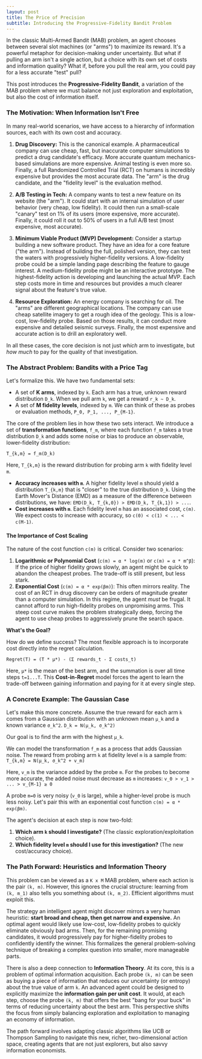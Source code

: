```yaml
---
layout: post
title: The Price of Precision
subtitle: Introducing the Progressive-Fidelity Bandit Problem
---
```


In the classic Multi-Armed Bandit (MAB) problem, an agent chooses between several slot machines (or "arms") to maximize its reward. It's a powerful metaphor for decision-making under uncertainty. But what if pulling an arm isn't a single action, but a choice with its own set of costs and information quality? What if, before you pull the real arm, you could pay for a less accurate "test" pull?

This post introduces the **Progressive-Fidelity Bandit**, a variation of the MAB problem where we must balance not just exploration and exploitation, but also the cost of information itself.

### The Motivation: When Information Isn't Free

In many real-world scenarios, we have access to a hierarchy of information sources, each with its own cost and accuracy.

1.  **Drug Discovery:** This is the canonical example. A pharmaceutical company can use cheap, fast, but inaccurate computer simulations to predict a drug candidate's efficacy. More accurate quantum mechanics-based simulations are more expensive. Animal testing is even more so. Finally, a full Randomized Controlled Trial (RCT) on humans is incredibly expensive but provides the most accurate data. The "arm" is the drug candidate, and the "fidelity level" is the evaluation method.

2.  **A/B Testing in Tech:** A company wants to test a new feature on its website (the "arm"). It could start with an internal simulation of user behavior (very cheap, low fidelity). It could then run a small-scale "canary" test on 1% of its users (more expensive, more accurate). Finally, it could roll it out to 50% of users in a full A/B test (most expensive, most accurate).

3.  **Minimum Viable Product (MVP) Development:** Consider a startup building a new software product. They have an idea for a core feature ("the arm"). Instead of building the full, polished version, they can test the waters with progressively higher-fidelity versions. A low-fidelity probe could be a simple landing page describing the feature to gauge interest. A medium-fidelity probe might be an interactive prototype. The highest-fidelity action is developing and launching the actual MVP. Each step costs more in time and resources but provides a much clearer signal about the feature's true value.

4.  **Resource Exploration:** An energy company is searching for oil. The "arms" are different geographical locations. The company can use cheap satellite imagery to get a rough idea of the geology. This is a low-cost, low-fidelity probe. Based on those results, it can conduct more expensive and detailed seismic surveys. Finally, the most expensive and accurate action is to drill an exploratory well.

In all these cases, the core decision is not just *which* arm to investigate, but *how much* to pay for the quality of that investigation.

### The Abstract Problem: Bandits with a Price Tag

Let's formalize this. We have two fundamental sets:

*   A set of **K arms**, indexed by `k`. Each arm has a true, unknown reward distribution `D_k`. When we pull arm `k`, we get a reward `r_k ~ D_k`.
*   A set of **M fidelity levels**, indexed by `m`. We can think of these as probes or evaluation methods, `P_0, P_1, ..., P_{M-1}`.

The core of the problem lies in how these two sets interact. We introduce a set of **transformation functions**, `f_m`, where each function `f_m` takes a true distribution `D_k` and adds some noise or bias to produce an observable, lower-fidelity distribution:

`T_{k,m} = f_m(D_k)`

Here, `T_{k,m}` is the reward distribution for probing arm `k` with fidelity level `m`.

-   **Accuracy increases with `m`**. A higher fidelity level `m` should yield a distribution `T_{k,m}` that is "closer" to the true distribution `D_k`. Using the Earth Mover's Distance (EMD) as a measure of the difference between distributions, we have: `EMD(D_k, T_{k,0}) > EMD(D_k, T_{k,1}) > ...`.
-   **Cost increases with `m`**. Each fidelity level `m` has an associated cost, `c(m)`. We expect costs to increase with accuracy, so `c(0) < c(1) < ... < c(M-1)`.

#### The Importance of Cost Scaling

The nature of the cost function `c(m)` is critical. Consider two scenarios:

1.  **Logarithmic or Polynomial Cost** (`c(m) = α * log(m)` or `c(m) = α * m^β`): If the price of higher fidelity grows slowly, an agent might be quick to abandon the cheapest probes. The trade-off is still present, but less stark.
2.  **Exponential Cost** (`c(m) = α * exp(βm)`): This often mirrors reality. The cost of an RCT in drug discovery can be orders of magnitude greater than a computer simulation. In this regime, the agent *must* be frugal. It cannot afford to run high-fidelity probes on unpromising arms. This steep cost curve makes the problem strategically deep, forcing the agent to use cheap probes to aggressively prune the search space.

**What's the Goal?**

How do we define success? The most flexible approach is to incorporate cost directly into the regret calculation.

`Regret(T) = (T * μ*) - (Σ rewards_t - Σ costs_t)`

Here, `μ*` is the mean of the best arm, and the summation is over all time steps `t=1...T`. This **Cost-in-Regret** model forces the agent to learn the trade-off between gaining information and paying for it at every single step.

### A Concrete Example: The Gaussian Case

Let's make this more concrete. Assume the true reward for each arm `k` comes from a Gaussian distribution with an unknown mean `μ_k` and a known variance `σ_k^2`.
`D_k = N(μ_k, σ_k^2)`

Our goal is to find the arm with the highest `μ_k`.

We can model the transformation `f_m` as a process that adds Gaussian noise. The reward from probing arm `k` at fidelity level `m` is a sample from:
`T_{k,m} = N(μ_k, σ_k^2 + v_m)`

Here, `v_m` is the variance added by the probe `m`. For the probes to become more accurate, the added noise must decrease as `m` increases:
`v_0 > v_1 > ... > v_{M-1} ≥ 0`

A probe `m=0` is very noisy (`v_0` is large), while a higher-level probe is much less noisy. Let's pair this with an exponential cost function `c(m) = α * exp(βm)`.

The agent's decision at each step is now two-fold:
1.  **Which arm `k` should I investigate?** (The classic exploration/exploitation choice).
2.  **Which fidelity level `m` should I use for this investigation?** (The new cost/accuracy choice).

### The Path Forward: Heuristics and Information Theory

This problem can be viewed as a `K x M` MAB problem, where each action is the pair `(k, m)`. However, this ignores the crucial structure: learning from `(k, m_1)` also tells you something about `(k, m_2)`. Efficient algorithms must exploit this.

The strategy an intelligent agent might discover mirrors a very human heuristic: **start broad and cheap, then get narrow and expensive.** An optimal agent would likely use low-cost, low-fidelity probes to quickly eliminate obviously bad arms. Then, for the remaining promising candidates, it would progressively pay for higher-fidelity probes to confidently identify the winner. This formalizes the general problem-solving technique of breaking a complex question into smaller, more manageable parts.

There is also a deep connection to **Information Theory**. At its core, this is a problem of optimal information acquisition. Each probe `(k, m)` can be seen as buying a piece of information that reduces our uncertainty (or entropy) about the true value of arm `k`. An advanced agent could be designed to explicitly maximize the **information gain per unit cost**. It would, at each step, choose the probe `(k, m)` that offers the best "bang for your buck" in terms of reducing uncertainty about the best arm. This perspective shifts the focus from simply balancing exploration and exploitation to managing an economy of information.

<!-- 

TODO work in;

    A more powerful approach, however, may come from Information-Directed Sampling (IDS), a framework developed by Russo and Van Roy (2017) [^1]. IDS is designed for problems with complex information structures like this one. It works by selecting actions that minimize the ratio of squared regret to information gain, where gain is measured using mutual information.

    This framework provides a formal basis for the very heuristics we've discussed: using cheap, low-fidelity probes to efficiently explore the problem space. An IDS agent would naturally learn to manage an 'economy of information,' selecting the probe that offers the most uncertainty reduction for the lowest cost, making it a perfect candidate for solving the Progressive-Fidelity Bandit problem."


ref [1^]: https://arxiv.org/pdf/1403.5556
 -->


The path forward involves adapting classic algorithms like UCB or Thompson Sampling to navigate this new, richer, two-dimensional action space, creating agents that are not just explorers, but also savvy information economists.

<!-- 
hrmm. there's a problem with our setting?
we use the rewards as both; the observed quantity we are interested in learning about, the thing we are trying to optimise.

the problem comes when we pick a f that (say) adds a bias to the true reward.
what value do we put in the regret? the observed / sampled reward (with added bias)) or the true reward?
-->

<!-- 
for f just adding variance to D_k.
and K=1 (only 1 guassian arm. we are just picking the fidelity.)
convergence of mean is error(k) = stddev_k/sqrt(n) (i think).
n = O(stddev^2/error^2).
so with enough samples, we will get an accurate estimate.
the optimal choice of fidelity will depend on the costs.
if budget / costs(k) = ?? then...
ratio of costs to ratio of reductions in error!?
help me finish this argument.
  -->

<!-- 
TODO find a connection to The Hidden Cost of Waiting for Accurate Predictions https://openreview.net/forum?id=A3YUPeJTNR
the reward fns can change over time? or become unavailable?
every 'opportunity' (possible arm / reward) has some survival probability?
 -->


<!-- 
what insights can we expect from this analysis?

in some cases it's optimal to follow a kind of curriculum? which cases!?
by curriculum i mean: start with low fidelity on many arms. only progress to higher fidelity after finished low fidelity? use the info from the earlier exploration to decide to skip higher fidelity tests for some arms.

in the earlier single gaussian arm setting, i think it's clear there will be one fidelity that is optimal. shouldn't bother with the rest.

???
-->

<!-- 
what's a setting that matches this exactally?
f included?!
 -->